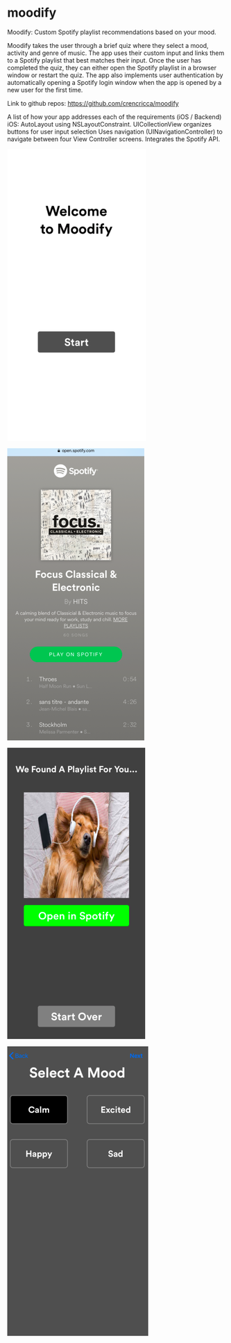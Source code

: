 # moodify
Moodify:
Custom Spotify playlist recommendations based on your mood.

Moodify takes the user through a brief quiz where they select a mood, activity and genre of music. The app uses their custom input and links them to a Spotify playlist that best matches their input. Once the user has completed the quiz, they can either open the Spotify playlist in a browser window or restart the quiz. The app also implements user authentication by automatically opening a Spotify login window when the app is opened by a new user for the first time.

Link to github repos:
https://github.com/crencricca/moodify

A list of how your app addresses each of the requirements (iOS / Backend)
iOS:
AutoLayout using NSLayoutConstraint.
UICollectionView organizes buttons for user input selection
Uses navigation (UINavigationController) to navigate between four View Controller screens.
Integrates the Spotify API.

![Welcome Screen](https://github.com/crencricca/moodify/blob/master/screenshots/main.png)

![Mood Selection Screen](https://github.com/crencricca/moodify/blob/master/screenshots/playlist.png)

![Playlist Result](https://github.com/crencricca/moodify/blob/master/screenshots/result.png)

![Playlist in Browser](https://github.com/crencricca/moodify/blob/master/screenshots/selection.png)
